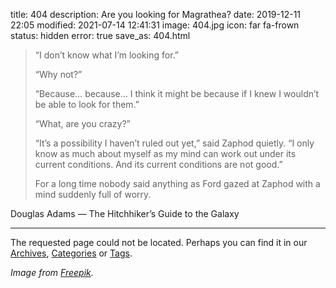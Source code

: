 title: 404
description: Are you looking for Magrathea?
date: 2019-12-11 22:05
modified: 2021-07-14 12:41:31
image: 404.jpg
icon: far fa-frown
status: hidden
error: true
save_as: 404.html


> “I don’t know what I’m looking for.”
>
> “Why not?”
>
> “Because… because… I think it might be because if I knew I wouldn’t be able to look for them.”
>
> “What, are you crazy?”
>
> “It’s a possibility I haven’t ruled out yet,” said Zaphod quietly. “I only know as much about myself as my mind can work out under its current conditions. And its current conditions are not good.”
>
> For a long time nobody said anything as Ford gazed at Zaphod with a mind suddenly full of worry.

Douglas Adams — The Hitchhiker’s Guide to the Galaxy

---

The requested page could not be located. Perhaps you can find it in our [Archives](/archives.html), [Categories](/categories.html) or [Tags](/tags.html).

*Image from [Freepik](https://www.freepik.com/free-vector/space-background-with-planets_1229807.htm).*
